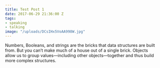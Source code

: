 ```yaml
---
title: Test Post 1
date: 2017-06-29 21:36:00 Z
tags:
- speaking
- talking
image: "/uploads/DCsIHx5VoAA998W.jpg"
---
```


Numbers, Booleans, and strings are the bricks that data structures are built from. But you can’t make much of a house out of a single brick. Objects allow us to group values—including other objects—together and thus build more complex structures.

